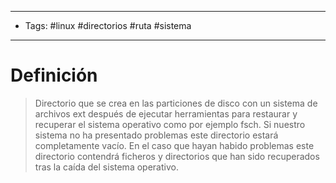 --------------------
- Tags: #linux #directorios #ruta #sistema 
-----------------------------
# Definición

> Directorio que se crea en las particiones de disco con un sistema de archivos ext después de ejecutar herramientas para restaurar y recuperar el sistema operativo como por ejemplo fsch.
> Si nuestro sistema no ha presentado problemas este directorio estará completamente vacío. En el caso que hayan habido problemas este directorio contendrá ficheros y directorios que han sido recuperados tras la caída del sistema operativo.

